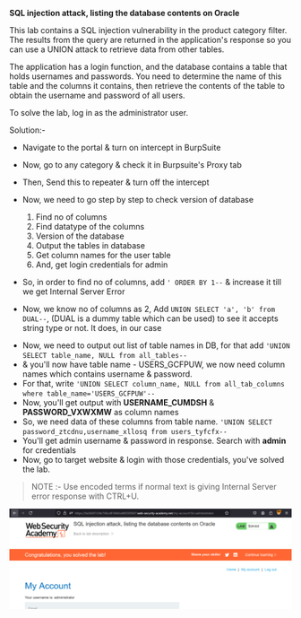 **SQL injection attack, listing the database contents on Oracle**

This lab contains a SQL injection vulnerability in the product category filter. The results from the query are returned in the application's response so you can use a UNION attack to retrieve data from other tables.

The application has a login function, and the database contains a table that holds usernames and passwords. You need to determine the name of this table and the columns it contains, then retrieve the contents of the table to obtain the username and password of all users.

To solve the lab, log in as the administrator user. 

Solution:-

* Navigate to the portal & turn on intercept in BurpSuite
* Now, go to any category & check it in Burpsuite's Proxy tab
* Then, Send this to repeater & turn off the intercept
* Now, we need to go step by step to check version of database
     1. Find no of columns
     2. Find datatype of the columns
     3. Version of the database
     4. Output the tables in database
     5. Get column names for the user table
     6. And, get login credentials for admin
    
* So, in order to find no of columns, add ```' ORDER BY 1--``` & increase it till we get Internal Server Error  
* Now, we know no of columns as 2, Add ```UNION SELECT 'a', 'b' from DUAL--```, (DUAL is a dummy table which can be used) to see it accepts string type or not. It does, in our case  

[//]: # (* Now, as we don't know the database, we need to check Oracle. For that, check with ```' UNION SELECT @@version, NULL--``` & ```' UNION SELECT version&#40;&#41;, NULL--```, out of which later is giving 200 OK response.)
* Now, we need to output out list of table names in DB, for that add ```'UNION SELECT table_name, NULL from all_tables--```
* & you'll now have table name - USERS_GCFPUW, we now need column names which contains username & password.
* For that, write ```'UNION SELECT column_name, NULL from all_tab_columns where table_name='USERS_GCFPUW'--```
* Now, you'll get output with **USERNAME_CUMDSH** & **PASSWORD_VXWXMW** as column names  
* So, we need data of these columns from table name. ```'UNION SELECT password_ztcdnu,username_xllosq from users_tyfcfx--```
* You'll get admin username & password in response. Search with __admin__ for credentials
* Now, go to target website & login with those credentials, you've solved the lab.

> NOTE :- Use encoded terms if normal text is giving Internal Server error response with CTRL+U.

![solution_lab7.png](img_9.png)
